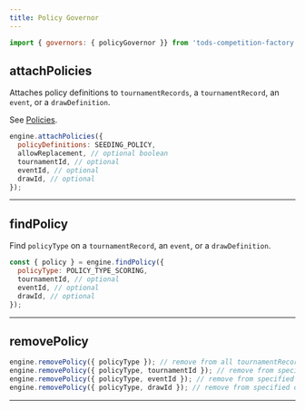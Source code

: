 ```yaml
---
title: Policy Governor
---
```


```js
import { governors: { policyGovernor }} from 'tods-competition-factory';
```

## attachPolicies

Attaches policy definitions to `tournamentRecords`, a `tournamentRecord`, an `event`, or a `drawDefinition`.

See [Policies](/docs/concepts/policies).

```js
engine.attachPolicies({
  policyDefinitions: SEEDING_POLICY,
  allowReplacement, // optional boolean
  tournamentId, // optional
  eventId, // optional
  drawId, // optional
});
```

---

## findPolicy

Find `policyType` on a `tournamentRecord`, an `event`, or a `drawDefinition`.

```js
const { policy } = engine.findPolicy({
  policyType: POLICY_TYPE_SCORING,
  tournamentId, // optional
  eventId, // optional
  drawId, // optional
});
```

---

## removePolicy

```js
engine.removePolicy({ policyType }); // remove from all tournamentRecords
engine.removePolicy({ policyType, tournamentId }); // remove from specified tournamentRecord
engine.removePolicy({ policyType, eventId }); // remove from specified event
engine.removePolicy({ policyType, drawId }); // remove from specified drawDefinition
```

---
